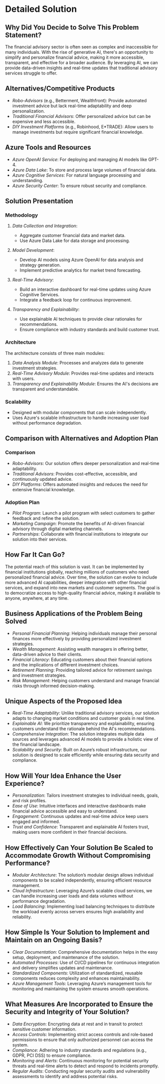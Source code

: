 # Detailed Solution

## Why Did You Decide to Solve This Problem Statement?
The financial advisory sector is often seen as complex and inaccessible for many individuals. With the rise of generative AI, there's an opportunity to simplify and personalize financial advice, making it more accessible, transparent, and effective for a broader audience. By leveraging AI, we can provide data-driven insights and real-time updates that traditional advisory services struggle to offer.

## Alternatives/Competitive Products
- *Robo-Advisors* (e.g., Betterment, Wealthfront): Provide automated investment advice but lack real-time adaptability and deep personalization.
- *Traditional Financial Advisors*: Offer personalized advice but can be expensive and less accessible.
- *DIY Investment Platforms* (e.g., Robinhood, E*TRADE): Allow users to manage investments but require significant financial knowledge.

## Azure Tools and Resources
- *Azure OpenAI Service*: For deploying and managing AI models like GPT-4.
- *Azure Data Lake*: To store and process large volumes of financial data.
- *Azure Cognitive Services*: For natural language processing and understanding.
- *Azure Security Center*: To ensure robust security and compliance.

## Solution Presentation

### Methodology
1. *Data Collection and Integration*:
   - Aggregate customer financial data and market data.
   - Use Azure Data Lake for data storage and processing.

2. *Model Development*:
   - Develop AI models using Azure OpenAI for data analysis and strategy generation.
   - Implement predictive analytics for market trend forecasting.

3. *Real-Time Advisory*:
   - Build an interactive dashboard for real-time updates using Azure Cognitive Services.
   - Integrate a feedback loop for continuous improvement.

4. *Transparency and Explainability*:
   - Use explainable AI techniques to provide clear rationales for recommendations.
   - Ensure compliance with industry standards and build customer trust.

### Architecture
The architecture consists of three main modules:
1. *Data Analysis Module*: Processes and analyzes data to generate investment strategies.
2. *Real-Time Advisory Module*: Provides real-time updates and interacts with users.
3. *Transparency and Explainability Module*: Ensures the AI's decisions are transparent and understandable.

### Scalability
- Designed with modular components that can scale independently.
- Uses Azure's scalable infrastructure to handle increasing user load without performance degradation.

## Comparison with Alternatives and Adoption Plan
### Comparison
- *Robo-Advisors*: Our solution offers deeper personalization and real-time adaptability.
- *Traditional Advisors*: Provides cost-effective, accessible, and continuously updated advice.
- *DIY Platforms*: Offers automated insights and reduces the need for extensive financial knowledge.

### Adoption Plan
- *Pilot Program*: Launch a pilot program with select customers to gather feedback and refine the solution.
- *Marketing Campaign*: Promote the benefits of AI-driven financial advisory through digital marketing channels.
- *Partnerships*: Collaborate with financial institutions to integrate our solution into their services.

## How Far It Can Go?
The potential reach of this solution is vast. It can be implemented by financial institutions globally, reaching millions of customers who need personalized financial advice. Over time, the solution can evolve to include more advanced AI capabilities, deeper integration with other financial services, and expand into new markets and customer segments. The goal is to democratize access to high-quality financial advice, making it available to anyone, anywhere, at any time.

## Business Applications of the Problem Being Solved
- *Personal Financial Planning*: Helping individuals manage their personal finances more effectively by providing personalized investment strategies.
- *Wealth Management*: Assisting wealth managers in offering better, data-driven advice to their clients.
- *Financial Literacy*: Educating customers about their financial options and the implications of different investment choices.
- *Retirement Planning*: Providing tailored advice for retirement savings and investment strategies.
- *Risk Management*: Helping customers understand and manage financial risks through informed decision-making.

## Unique Aspects of the Proposed Idea
- *Real-Time Adaptability*: Unlike traditional advisory services, our solution adapts to changing market conditions and customer goals in real time.
- *Explainable AI*: We prioritize transparency and explainability, ensuring customers understand the rationale behind the AI's recommendations.
- *Comprehensive Integration*: The solution integrates multiple data sources and leverages advanced AI models to provide a holistic view of the financial landscape.
- *Scalability and Security*: Built on Azure’s robust infrastructure, our solution is designed to scale efficiently while ensuring data security and compliance.

## How Will Your Idea Enhance the User Experience?
- *Personalization*: Tailors investment strategies to individual needs, goals, and risk profiles.
- *Ease of Use*: Intuitive interfaces and interactive dashboards make financial advice accessible and easy to understand.
- *Engagement*: Continuous updates and real-time advice keep users engaged and informed.
- *Trust and Confidence*: Transparent and explainable AI fosters trust, making users more confident in their financial decisions.

## How Effectively Can Your Solution Be Scaled to Accommodate Growth Without Compromising Performance?
- *Modular Architecture*: The solution’s modular design allows individual components to be scaled independently, ensuring efficient resource management.
- *Cloud Infrastructure*: Leveraging Azure’s scalable cloud services, we can handle increasing user loads and data volumes without performance degradation.
- *Load Balancing*: Implementing load balancing techniques to distribute the workload evenly across servers ensures high availability and reliability.

## How Simple Is Your Solution to Implement and Maintain on an Ongoing Basis?
- *Clear Documentation*: Comprehensive documentation helps in the easy setup, deployment, and maintenance of the solution.
- *Automated Processes*: Use of CI/CD pipelines for continuous integration and delivery simplifies updates and maintenance.
- *Standardized Components*: Utilization of standardized, reusable components reduces complexity and enhances maintainability.
- *Azure Management Tools*: Leveraging Azure’s management tools for monitoring and maintaining the system ensures smooth operations.

## What Measures Are Incorporated to Ensure the Security and Integrity of Your Solution?
- *Data Encryption*: Encrypting data at rest and in transit to protect sensitive customer information.
- *Access Controls*: Implementing strict access controls and role-based permissions to ensure that only authorized personnel can access the system.
- *Compliance*: Adhering to industry standards and regulations (e.g., GDPR, PCI DSS) to ensure compliance.
- *Monitoring and Alerts*: Continuous monitoring for potential security threats and real-time alerts to detect and respond to incidents promptly.
- *Regular Audits*: Conducting regular security audits and vulnerability assessments to identify and address potential risks.